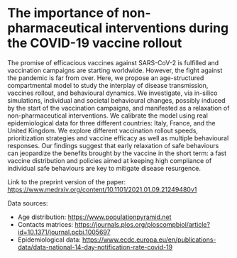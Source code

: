 # The importance of non-pharmaceutical interventions during the COVID-19 vaccine rollout

The promise of efficacious vaccines against SARS-CoV-2 is fulfilled and vaccination campaigns are starting worldwide. However, the fight against the pandemic is far from over. Here, we propose an age-structured compartmental model to study the interplay of disease transmission, vaccines rollout, and behavioural dynamics. We investigate, via in-silico simulations, individual and societal behavioural changes, possibly induced by the start of the vaccination campaigns, and manifested as a relaxation of non-pharmaceutical interventions. We calibrate the model using real epidemiological data for three different countries: Italy, France, and the United Kingdom. We explore different vaccination rollout speeds, prioritization strategies and vaccine efficacy as well as multiple behavioural responses. Our findings suggest that early relaxation of safe behaviours can jeopardize the benefits brought by the vaccine in the short term: a fast vaccine distribution and policies aimed at keeping high compliance of individual safe behaviours are key to mitigate disease resurgence.

Link to the preprint version of the paper: https://www.medrxiv.org/content/10.1101/2021.01.09.21249480v1

Data sources:
- Age distribution: https://www.populationpyramid.net
- Contacts matrices: https://journals.plos.org/ploscompbiol/article?id=10.1371/journal.pcbi.1005697
- Epidemiological data: https://www.ecdc.europa.eu/en/publications-data/data-national-14-day-notification-rate-covid-19
